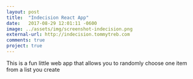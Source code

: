```yaml
---
layout: post
title:  "Indecision React App"
date:   2017-08-29 12:01:11 -0600
image: ../assets/img/screenshot-indecision.png
external-url: http://indecision.tommytreb.com
comments: true
project: true
---
```


This is a fun little web app that allows you to randomly choose one item from a list you create
